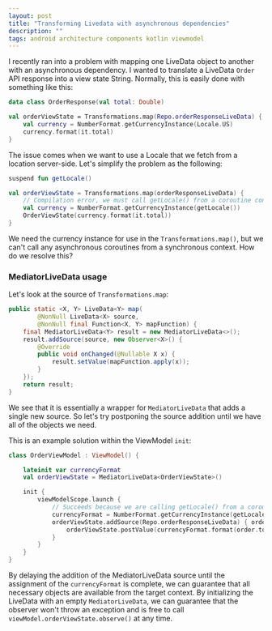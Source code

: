 ```yaml
---
layout: post
title: "Transforming Livedata with asynchronous dependencies"
description: ""
tags: android architecture components kotlin viewmodel
---
```


I recently ran into a problem with mapping one LiveData object to another with an asynchronous dependency.  I wanted to translate a LiveData `Order` API response into a view state String.  Normally, this is easily done with something like this:

```kotlin
data class OrderResponse(val total: Double)

val orderViewState = Transformations.map(Repo.orderResponseLiveData) {
    val currency = NumberFormat.getCurrencyInstance(Locale.US)
    currency.format(it.total)
}
```

The issue comes when we want to use a Locale that we fetch from a location server-side.  Let's simplify the problem as the following:
```kotlin
suspend fun getLocale()

val orderViewState = Transformations.map(orderResponseLiveData) {
    // Compilation error, we must call getLocale() from a coroutine context
    val currency = NumberFormat.getCurrencyInstance(getLocale())
    OrderViewState(currency.format(it.total))
}
```

We need the currency instance for use in the `Transformations.map()`, but we can't call any asynchronous coroutines from a synchronous context.  How do we resolve this?

### MediatorLiveData usage

Let's look at the source of `Transformations.map`:
```java
public static <X, Y> LiveData<Y> map(
        @NonNull LiveData<X> source,
        @NonNull final Function<X, Y> mapFunction) {
    final MediatorLiveData<Y> result = new MediatorLiveData<>();
    result.addSource(source, new Observer<X>() {
        @Override
        public void onChanged(@Nullable X x) {
            result.setValue(mapFunction.apply(x));
        }
    });
    return result;
}
```
We see that it is essentially a wrapper for `MediatorLiveData` that adds a single new source.  So let's try postponing the source addition until we have all of the objects we need. 

This is an example solution within the ViewModel `init`:

```kotlin
class OrderViewModel : ViewModel() {

    lateinit var currencyFormat
    val orderViewState = MediatorLiveData<OrderViewState>()

    init {
        viewModelScope.launch {
            // Succeeds because we are calling getLocale() from a coroutine context
            currencyFormat = NumberFormat.getCurrencyInstance(getLocale())
            orderViewState.addSource(Repo.orderResponseLiveData) { order ->
                orderViewState.postValue(currencyFormat.format(order.total))
            }
        }
    }
}
```

By delaying the addition of the MediatorLiveData source until the assignment of the `currencyFormat` is complete, we can guarantee that all necessary objects are available from the target context.  By initializing the LiveData with an empty `MediatorLiveData`, we can guarantee that the observer won't throw an exception and is free to call `viewModel.orderViewState.observe()` at any time.